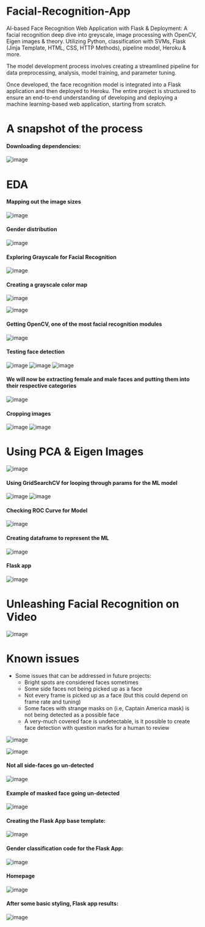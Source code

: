 # Facial-Recognition-App
AI-based Face Recognition Web Application with Flask &amp; Deployment: A facial recognition deep dive into greyscale, image processing with OpenCV, Eigen images &amp; theory. Utilizing Python, classification with SVMs, Flask (Jinja Template, HTML, CSS, HTTP Methods), pipeline model, Heroku &amp; more. 

The model development process involves creating a streamlined pipeline for data preprocessing, analysis, model training, and parameter tuning. 

Once developed, the face recognition model is integrated into a Flask application and then deployed to Heroku. The entire project is structured to ensure an end-to-end understanding of developing and deploying a machine learning-based web application, starting from scratch.

# A snapshot of the process 

#### Downloading dependencies: 
![image](https://github.com/MayCooper/Facial-Recognition-App/assets/82129870/eb16b50b-33c3-449d-b6a8-9c7774201970)

# EDA
#### Mapping out the image sizes
![image](https://github.com/MayCooper/Facial-Recognition-App/assets/82129870/2fc278cc-d892-4154-82e8-6e5bdb6c16c5)

#### Gender distribution
![image](https://github.com/MayCooper/Facial-Recognition-App/assets/82129870/f8523f3b-bb22-4008-a5b6-471d409110b8)

#### Exploring Grayscale for Facial Recognition
![image](https://github.com/MayCooper/Facial-Recognition-App/assets/82129870/285e212e-016c-46a4-956d-57b6ab3ea19a)

#### Creating a grayscale color map
![image](https://github.com/MayCooper/Facial-Recognition-App/assets/82129870/f86f49d5-2d13-4da6-92c1-b022ac8d5f45)

![image](https://github.com/MayCooper/Facial-Recognition-App/assets/82129870/3f446513-32a3-43e4-9a7a-d9753ab5892e)

####  Getting OpenCV, one of the most facial recognition modules
![image](https://github.com/MayCooper/Facial-Recognition-App/assets/82129870/24aeb5be-a6df-4ade-89d1-740eaa53edbf)

#### Testing face detection
![image](https://github.com/MayCooper/Facial-Recognition-App/assets/82129870/43e80bea-6641-4554-a39c-ce6dd9c5d4fa)
![image](https://github.com/MayCooper/Facial-Recognition-App/assets/82129870/23389ac1-7470-4269-8495-19f15405308c)
![image](https://github.com/MayCooper/Facial-Recognition-App/assets/82129870/03acad35-25f0-484d-bdbb-521665619c70)

#### We will now be extracting female and male faces and putting them into their respective categories

![image](https://github.com/MayCooper/Facial-Recognition-App/assets/82129870/c2967730-3417-4a63-9f48-857c020780c7)

#### Cropping images
![image](https://github.com/MayCooper/Facial-Recognition-App/assets/82129870/9ad1960f-dda3-4837-b09f-2d58a3a50494)
![image](https://github.com/MayCooper/Facial-Recognition-App/assets/82129870/4264b43b-3528-48df-8649-8bf652a7f124)

# Using PCA & Eigen Images

![image](https://github.com/MayCooper/Facial-Recognition-App/assets/82129870/4e3aa470-8426-43fd-bc3d-9a36b4cf9538)

#### Using GridSearchCV for looping through params for the ML model
![image](https://github.com/MayCooper/Facial-Recognition-App/assets/82129870/e2a8ca66-f643-48d3-8744-39f686ad319e)
![image](https://github.com/MayCooper/Facial-Recognition-App/assets/82129870/bece8307-46c1-4cf1-a7c2-1c108065e158)

#### Checking ROC Curve for Model
![image](https://github.com/MayCooper/Facial-Recognition-App/assets/82129870/6b67e188-f23d-4307-85d0-e0b0bf130e1d)

#### Creating dataframe to represent the ML 
![image](https://github.com/MayCooper/Facial-Recognition-App/assets/82129870/2a0e5bb1-aef2-468d-8a70-924220d5b2ea)

#### Flask app

![image](https://github.com/MayCooper/Facial-Recognition-App/assets/82129870/50dbc46a-f252-4755-8052-44a13931efbe)

# Unleashing Facial Recognition on Video

![image](https://github.com/MayCooper/Facial-Recognition-App/assets/82129870/e7781f76-f7a3-465c-ae5f-4cd284caed05)

# Known issues 
- Some issues that can be addressed in future projects:
  - Bright spots are considered faces sometimes
  - Some side faces not being picked up as a face 
  - Not every frame is picked up as a face (but this could depend on frame rate and tuning)
  - Some faces with strange masks on (i.e, Captain America mask) is not being detected as a possible face
  - A very-much covered face is undetectable, is it possible to create face detection with question marks for a human to review

![image](https://github.com/MayCooper/Facial-Recognition-App/assets/82129870/9256edfc-c0b9-4116-ad97-67a39c54167e)

![image](https://github.com/MayCooper/Facial-Recognition-App/assets/82129870/183c764d-5141-4cec-88bc-59aa8f410cbe)

#### Not all side-faces go un-detected

![image](https://github.com/MayCooper/Facial-Recognition-App/assets/82129870/0876000b-4421-4a66-abf7-61782f4f6b77)

#### Example of masked face going un-detected
![image](https://github.com/MayCooper/Facial-Recognition-App/assets/82129870/8f9daa4a-2a2d-44db-b4d9-eef5a9b4b48b)

#### Creating the Flask App base template: 

![image](https://github.com/MayCooper/Facial-Recognition-App/assets/82129870/a6ddbd63-e6a5-44d9-b562-95d7f011c597)

#### Gender classification code for the Flask App: 

![image](https://github.com/MayCooper/Facial-Recognition-App/assets/82129870/8dff94cd-6513-4f2e-b1f0-6fe9cd7d87ab)

#### Homepage

![image](https://github.com/MayCooper/Facial-Recognition-App/assets/82129870/1917fa07-2b9c-468f-ac1d-1ee486031e87)

#### After some basic styling, Flask app results:

![image](https://github.com/MayCooper/Facial-Recognition-App/assets/82129870/1bb2c0d3-37e1-490a-ad2b-75db13f787c0)
